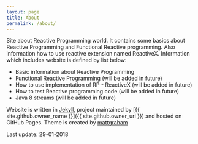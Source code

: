 ```yaml
---
layout: page
title: About
permalink: /about/
---
```


Site about Reactive Programming world. It contains some basics about Reactive Programming and Functional Reactive programming. Also information how to use reactive extension named ReactiveX. Information which includes website is defined by list below:

* Basic information about Reactive Programming
* Functional Reactive Programming (will be added in future)
* How to use implementation of RP - ReactiveX (will be added in future)
* How to test Reactive programming code (will be added in future)
* Java 8 streams (will be added in future)

Website is written in [Jekyll](https://jekyllrb.com/), project maintained by [{{ site.github.owner_name }}]({{ site.github.owner_url }}) and hosted on GitHub Pages. Theme is created by [mattgraham](https://twitter.com/michigangraham)

Last update: 29-01-2018
